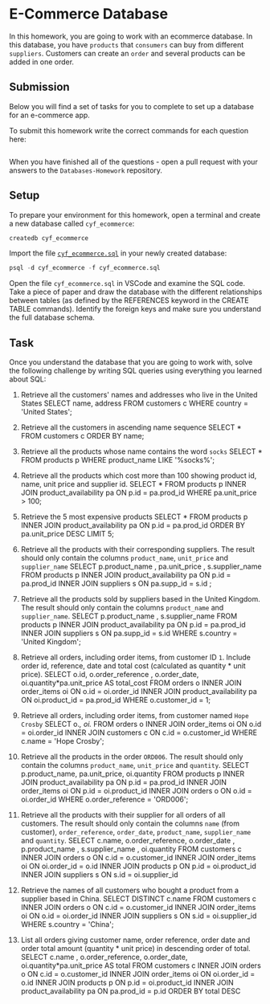 # E-Commerce Database

In this homework, you are going to work with an ecommerce database. In this database, you have `products` that `consumers` can buy from different `suppliers`. Customers can create an `order` and several products can be added in one order.

## Submission

Below you will find a set of tasks for you to complete to set up a database for an e-commerce app.

To submit this homework write the correct commands for each question here:
```sql


```

When you have finished all of the questions - open a pull request with your answers to the `Databases-Homework` repository.

## Setup

To prepare your environment for this homework, open a terminal and create a new database called `cyf_ecommerce`:

```sql
createdb cyf_ecommerce
```

Import the file [`cyf_ecommerce.sql`](./cyf_ecommerce.sql) in your newly created database:

```sql
psql -d cyf_ecommerce -f cyf_ecommerce.sql
```

Open the file `cyf_ecommerce.sql` in VSCode and examine the SQL code. Take a piece of paper and draw the database with the different relationships between tables (as defined by the REFERENCES keyword in the CREATE TABLE commands). Identify the foreign keys and make sure you understand the full database schema.

## Task

Once you understand the database that you are going to work with, solve the following challenge by writing SQL queries using everything you learned about SQL:

1. Retrieve all the customers' names and addresses who live in the United States
    SELECT name, address 
    FROM customers c 
    WHERE country = 'United States';

2. Retrieve all the customers in ascending name sequence
    SELECT * 
    FROM customers c 
    ORDER BY name;

3. Retrieve all the products whose name contains the word `socks`
    SELECT * 
    FROM products p 
    WHERE product_name 
    LIKE '%socks%';

4. Retrieve all the products which cost more than 100 showing product id, name, unit price and supplier id.
    SELECT *
    FROM products p 
    INNER JOIN product_availability pa 
    ON p.id = pa.prod_id 
    WHERE pa.unit_price > 100;

5. Retrieve the 5 most expensive products
  SELECT *
	FROM products p 
	INNER JOIN product_availability pa 
	ON p.id = pa.prod_id 
	ORDER BY pa.unit_price  DESC 
	LIMIT 5;

6. Retrieve all the products with their corresponding suppliers. The result should only contain the columns `product_name`, `unit_price` and `supplier_name`
  SELECT p.product_name , pa.unit_price , s.supplier_name 
	FROM products p 
	INNER JOIN product_availability pa 
	ON p.id = pa.prod_id 
	INNER JOIN suppliers s 
	ON pa.supp_id = s.id ;

7. Retrieve all the products sold by suppliers based in the United Kingdom. The result should only contain the columns `product_name` and `supplier_name`.
  SELECT p.product_name , s.supplier_name 
	FROM products p 
	INNER JOIN product_availability pa 
	ON p.id = pa.prod_id 
	INNER JOIN suppliers s 
	ON pa.supp_id = s.id 
	WHERE s.country = 'United Kingdom';

8. Retrieve all orders, including order items, from customer ID `1`. Include order id, reference, date and total cost (calculated as quantity * unit price).
 SELECT o.id, o.order_reference , o.order_date, oi.quantity*pa.unit_price AS total_cost
	FROM orders o 
	INNER JOIN order_items oi 
	ON o.id = oi.order_id 
	INNER JOIN product_availability pa 
	ON oi.product_id = pa.prod_id 
	WHERE o.customer_id  = 1;

9. Retrieve all orders, including order items, from customer named `Hope Crosby`
  SELECT o.*, oi.*
	FROM orders o 
	INNER JOIN order_items oi 
	ON o.id = oi.order_id 
	INNER JOIN customers c 
	ON c.id = o.customer_id 
	WHERE c.name = 'Hope Crosby';

10. Retrieve all the products in the order `ORD006`. The result should only contain the columns `product_name`, `unit_price` and `quantity`.
  SELECT p.product_name, pa.unit_price, oi.quantity 
	FROM products p 
	INNER JOIN product_availability pa 
	ON p.id  = pa.prod_id 
	INNER JOIN order_items oi 
	ON p.id = oi.product_id 
	INNER JOIN orders o 
	ON o.id = oi.order_id 
	WHERE o.order_reference = 'ORD006';

11. Retrieve all the products with their supplier for all orders of all customers. The result should only contain the columns `name` (from customer), `order_reference`, `order_date`, `product_name`, `supplier_name` and `quantity`.
  SELECT c.name, o.order_reference, o.order_date , p.product_name , s.supplier_name , oi.quantity 
	FROM customers c 
	INNER JOIN orders o 
	ON c.id = o.customer_id 
	INNER JOIN order_items oi 
	ON oi.order_id = o.id 
	INNER JOIN products p 
	ON p.id = oi.product_id 
	INNER JOIN suppliers s 
	ON s.id = oi.supplier_id 

12. Retrieve the names of all customers who bought a product from a supplier based in China.
 SELECT DISTINCT c.name
	FROM customers c 
	INNER JOIN orders o 
	ON c.id = o.customer_id 
	INNER JOIN order_items oi 
	ON o.id = oi.order_id 
	INNER JOIN suppliers s 
	ON s.id = oi.supplier_id 
	WHERE s.country = 'China';

13. List all orders giving customer name, order reference, order date and order total amount (quantity * unit price) in descending order of total.
SELECT c.name , o.order_reference, o.order_date, oi.quantity*pa.unit_price AS total
	FROM customers c 
	INNER JOIN orders o 
	ON c.id = o.customer_id 
	INNER JOIN order_items oi 
	ON oi.order_id = o.id 
	INNER JOIN products p 
	ON p.id = oi.product_id 
	INNER JOIN product_availability pa 
	ON pa.prod_id = p.id 
	ORDER BY total DESC
